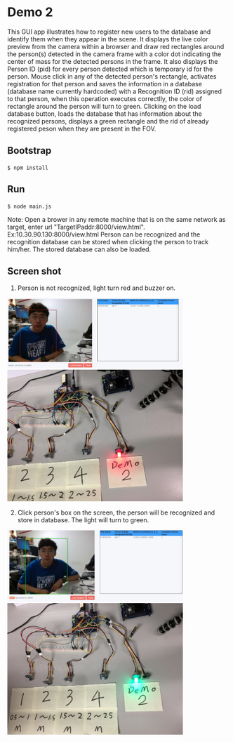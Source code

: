 # Demo 2 

This GUI app illustrates how to register new users to the database and identify them when they appear in the scene. It displays the live color preview from the camera within a browser and draw red rectangles around the person(s) detected in the camera frame with a color dot indicating the center of mass for the detected persons in the frame. It also displays the Person ID (pid) for every person detected which is temporary id for the person. Mouse click in any of the detected person's rectangle, activates registration for that person and saves the information in a database (database name currently hardcoded) with a Recognition ID (rid) assigned to that person, when this operation executes correctlly, the color of rectangle around the person will turn to green. Clicking on the load database button, loads the database that has information about the recognized persons, displays a green rectangle and the rid of already registered peson when they are present in the FOV.

## Bootstrap

```
$ npm install
```

## Run

```
$ node main.js
```

Note: Open a brower in any remote machine that is on the same network as target, enter url "TargetIPaddr:8000/view.html". Ex:10.30.90.130:8000/view.html
Person can be recognized and the recognition database can be stored when clicking the person to track him/her. The stored database can also be loaded.

## Screen shot

1. Person is not recognized, light turn red and buzzer on.

<img width="400" alt="Image" src="../doc/demo2/demo2_browser_red.png">
<img width="400" alt="Image" src="../doc/demo2/demo2_red_light.png">

2. Click person's box on the screen, the person will be recognized and store in database. The light will turn to green.

<img width="400" alt="Image" src="../doc/demo2/demo2_browser_green.png">
<img width="400" alt="Image" src="../doc/demo2/demo2_green_light.png">
